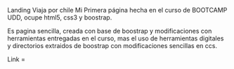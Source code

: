 Landing Viaja por chile 
Mi Primera página hecha en el curso de  BOOTCAMP UDD, ocupe html5, css3 y boostrap.

Es pagina sencilla, creada con base de boostrap y modificaciones con herramientas entregadas en el curso, mas el uso de herramientas digitales y directorios extraidos de boostrap con modificaciones sencillas en ccs.



Link = 
